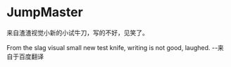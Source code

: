  # JumpMaster

来自渣渣视觉小新的小试牛刀，写的不好，见笑了。

From the slag visual small new test knife, writing is not good, laughed.  --来自于百度翻译
